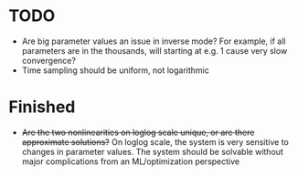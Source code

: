 # TODO


- Are big parameter values an issue in inverse mode? For example, if all parameters are in the thousands, will starting at e.g. 1 cause very slow convergence? 
- Time sampling should be uniform, not logarithmic



# Finished

- ~~Are the two nonlinearities on loglog scale unique, or are there approximate solutions?~~ On loglog scale, the system is very sensitive to changes in parameter values. The system should be solvable without major complications from an ML/optimization perspective